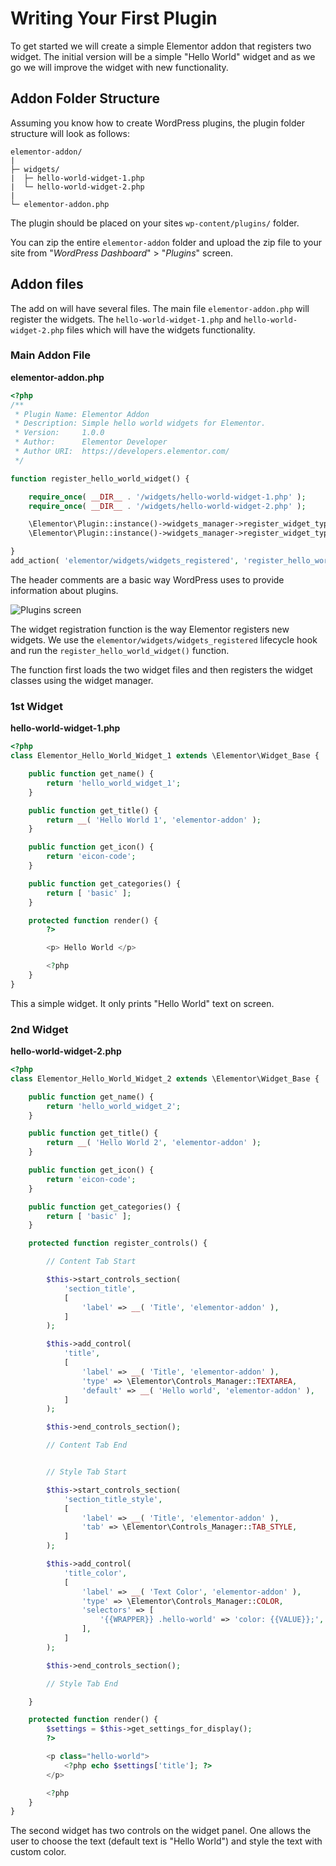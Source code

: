 # Writing Your First Plugin

To get started we will create a simple Elementor addon that registers two widget. The initial version will be a simple "Hello World" widget and as we go we will improve the widget with new functionality.

## Addon Folder Structure

Assuming you know how to create WordPress plugins, the plugin folder structure will look as follows:

```
elementor-addon/
|
├─ widgets/
|  ├─ hello-world-widget-1.php
|  └─ hello-world-widget-2.php
|
└─ elementor-addon.php
```

The plugin should be placed on your sites `wp-content/plugins/` folder.

You can zip the entire `elementor-addon` folder and upload the zip file to your site from "_WordPress Dashboard_" > "_Plugins_" screen.

## Addon files

The add on will have several files. The main file `elementor-addon.php` will register the widgets. The `hello-world-widget-1.php` and `hello-world-widget-2.php` files which will have the widgets functionality.

### Main Addon File

**elementor-addon.php**

```php
<?php
/**
 * Plugin Name: Elementor Addon
 * Description: Simple hello world widgets for Elementor.
 * Version:     1.0.0
 * Author:      Elementor Developer
 * Author URI:  https://developers.elementor.com/
 */

function register_hello_world_widget() {

	require_once( __DIR__ . '/widgets/hello-world-widget-1.php' );
	require_once( __DIR__ . '/widgets/hello-world-widget-2.php' );

	\Elementor\Plugin::instance()->widgets_manager->register_widget_type( new \Elementor_Hello_World_Widget_1() );
	\Elementor\Plugin::instance()->widgets_manager->register_widget_type( new \Elementor_Hello_World_Widget_2() );

}
add_action( 'elementor/widgets/widgets_registered', 'register_hello_world_widget' );
```

The header comments are a basic way WordPress uses to provide information about plugins.

![Plugins screen](/assets/img/elementor-addon-1.png)

The widget registration function is the way Elementor registers new widgets. We use the `elementor/widgets/widgets_registered` lifecycle hook and run the `register_hello_world_widget()` function.

The function first loads the two widget files and then registers the widget classes using the widget manager.

### 1st Widget

**hello-world-widget-1.php**

```php
<?php
class Elementor_Hello_World_Widget_1 extends \Elementor\Widget_Base {

	public function get_name() {
		return 'hello_world_widget_1';
	}

	public function get_title() {
		return __( 'Hello World 1', 'elementor-addon' );
	}

	public function get_icon() {
		return 'eicon-code';
	}

	public function get_categories() {
		return [ 'basic' ];
	}

	protected function render() {
		?>

		<p> Hello World </p>

		<?php
	}
}
```

This a simple widget. It only prints "Hello World" text on screen.

### 2nd Widget

**hello-world-widget-2.php**

```php
<?php
class Elementor_Hello_World_Widget_2 extends \Elementor\Widget_Base {

	public function get_name() {
		return 'hello_world_widget_2';
	}

	public function get_title() {
		return __( 'Hello World 2', 'elementor-addon' );
	}

	public function get_icon() {
		return 'eicon-code';
	}

	public function get_categories() {
		return [ 'basic' ];
	}

	protected function register_controls() {

		// Content Tab Start

		$this->start_controls_section(
			'section_title',
			[
				'label' => __( 'Title', 'elementor-addon' ),
			]
		);

		$this->add_control(
			'title',
			[
				'label' => __( 'Title', 'elementor-addon' ),
				'type' => \Elementor\Controls_Manager::TEXTAREA,
				'default' => __( 'Hello world', 'elementor-addon' ),
			]
		);

		$this->end_controls_section();

		// Content Tab End


		// Style Tab Start

		$this->start_controls_section(
			'section_title_style',
			[
				'label' => __( 'Title', 'elementor-addon' ),
				'tab' => \Elementor\Controls_Manager::TAB_STYLE,
			]
		);

		$this->add_control(
			'title_color',
			[
				'label' => __( 'Text Color', 'elementor-addon' ),
				'type' => \Elementor\Controls_Manager::COLOR,
				'selectors' => [
					'{{WRAPPER}} .hello-world' => 'color: {{VALUE}};',
				],
			]
		);

		$this->end_controls_section();

		// Style Tab End

	}

	protected function render() {
		$settings = $this->get_settings_for_display();
		?>

		<p class="hello-world">
			<?php echo $settings['title']; ?>
		</p>

		<?php
	}
}
```

The second widget has two controls on the widget panel. One allows the user to choose the text (default text is "Hello World") and style the text with custom color.
